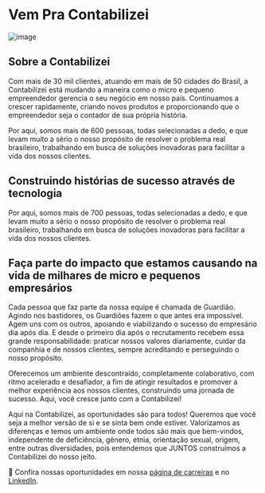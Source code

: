 # Vem Pra Contabilizei
![image](https://user-images.githubusercontent.com/16033013/124142471-9f581e80-da60-11eb-83be-4961ceaf38b5.png)

## Sobre a Contabilizei

Com mais de 30 mil clientes, atuando em mais de 50 cidades do Brasil, a Contabilizei está mudando a maneira como o micro e pequeno empreendedor gerencia o seu negócio em nosso país. Continuamos a crescer rapidamente, criando novos produtos e proporcionando que o empreendedor seja o contador de sua própria história.

Por aqui, somos mais de 600 pessoas, todas selecionadas a dedo, e que levam muito a sério o nosso propósito de resolver o problema real brasileiro, trabalhando em busca de soluções inovadoras para facilitar a vida dos nossos clientes.

## Construindo histórias de sucesso através de tecnologia
Por aqui, somos mais de 700 pessoas, todas selecionadas a dedo, e que levam muito a sério o nosso propósito de resolver o problema real brasileiro, trabalhando em busca de soluções inovadoras para facilitar a vida dos nossos clientes.

## Faça parte do impacto que estamos causando na vida de milhares de micro e pequenos empresários
Cada pessoa que faz parte da nossa equipe é chamada de Guardião. Agindo nos bastidores, os Guardiões fazem o que antes era impossível. Agem uns com os outros, apoiando e viabilizando o sucesso do empresário dia após dia. E desde o primeiro dia após o recrutamento recebem essa grande responsabilidade: praticar nossos valores diariamente, cuidar da companhia e de nossos clientes, sempre acreditando e perseguindo o nosso propósito. 

Oferecemos um ambiente descontraído, completamente colaborativo, com ritmo acelerado e desafiador, a fim de atingir resultados e promover a melhor experiência aos nossos clientes, construindo uma jornada de sucesso. Aqui, você cresce junto com a Contabilizei!

Aqui na Contabilizei, as oportunidades são para todos! Queremos que você seja a melhor versão de si e se sinta bem onde estiver. Valorizamos as diferenças e temos um ambiente onde todos são mais que bem-vindos, independente de deficiência, gênero, etnia, orientação sexual, origem, entre outras diversidades, pois entendemos que JUNTOS construímos a Contabilizei do nosso jeito.

🚀 Confira nossas oportunidades em nossa [página de carreiras](https://contabilizei.gupy.io) e no [LinkedIn](https://www.linkedin.com/company/contabilizei/jobs/).
